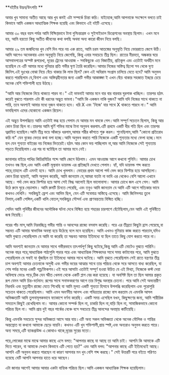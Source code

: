 **বইটির উদ্ভব/উৎপত্তি **

অমার খুব সামান্য অতীত আছে আর খুব কমই এটা সম্পর্কে চিন্তা করি। যাইহোক,আমি আপনাকে সংক্ষেপে বলতে চাই কিভাবে আমি একজন আধ্যাত্মিক শিক্ষক হয়েছি এবং কিভাবে এই বইটি এসেছে।

আমার ৩০ বছর বয়স পর্যন্ত আমি বিক্ষিপ্তভাবে টানা দুশ্চিন্তাগ্রস্ত ও সুইসাইডাল ডিপ্রেশনের অবস্থায় ছিলাম। এখন মনে হয়, আমি হয়তো কিছু অতীত জীবনের কথা বলছি অথবা অন্য কারো জীবন নিয়ে বলছি।

আমার ২৯ তম জন্মদিনের খুব বেশি দিন পরে নয় এক রাতে, আমি চরম আতঙ্কের অনুভূতি নিয়ে ভোররাতে জেগে উঠি।  আমি আগেও অনেকবার এমন অনুভূতি নিয়ে জেগেছি, কিন্তু এবার সবচেয়ে তীব্র ছিল। রাতের নীরবতা, অন্ধকার ঘরে আসবাবপত্রের অস্পষ্ট রূপরেখা, দূরের ট্রেনের আওয়াজ - সবকিছুকে এত বিজাতীয়, প্রতিকূল এবং এতটাই অর্থহীন মনে হয়েছিল যে এটি আমার মধ্যে দুনিয়ার প্রতি গভীর ঘৃণা তৈরি করেছিল।আমার নিজের অস্তিত্ব ছিলো সব থেকে ঘৃণ্য জিনিস.এই দুঃখের বোঝা নিয়ে বেঁচে থাকার কি লাভ ছিল? কেন এই অবিরাম সংগ্রাম চালিয়ে যেতে হবে?  আমি অনুভব করতে পারছিলাম যে,বিনাশ এবং অস্তিত্বহীনতার জন্য একটি গভীর আকাঙ্ক্ষা ই এখন বেঁচে থাকার সহজাত ইচ্ছার চেয়ে অনেক বেশি শক্তিশালী হয়ে উঠছে।

"আমি আর নিজেকে নিয়ে থাকতে পারব না।" এই ভাবনাই আমার মনে বার বার বারবার ঘুরপাক খাচ্ছিল। তারপর হঠাৎ করেই বুঝতে পারলাম এটা কী ধরনের অদ্ভুত ভাবনা।"আমি কি একজন নাকি দুজন? আমি যদি নিজের সাথে থাকতে না পারি, তবে অবশ্যই আমার মধ্যে দুজন থাকতে হবে। ধরি X এবং 'নিজে' যার সাথে X থাকতে পারবে না।" আমি ভাবছিলাম এদের যেকোনো একজন রিয়েল।

এই অদ্ভুত উপলব্ধিতে আমি এতটাই স্তব্ধ হয়ে গেলাম যে আমার মন থমকে গেল।আমি সম্পূর্ণ সচেতন ছিলাম, কিন্তু আর কোন চিন্তা ছিল না।তারপর আমি ঘূর্ণি শক্তির মাঝে টানা অনুভব করলাম.এটি প্রথমে একটি ধীর গতি ছিল এবং তারপর ত্বরান্বিত হয়েছিল।আমি তীব্র ভয়ে আঁকড়ে ধরলাম,আমার শরীর কাঁপতে শুরু করল। শুনেছিলাম,আমি "কোনো প্রতিরোধ করি না" যেন বুকের ভেতর কথা বলা হচ্ছে।আমি অনুভব করতে পারি নিজেকে একটি শূন্যতার মধ্যে ফেলা হচ্ছে।মনে হল যেন শূন্যতা বাইরের নয় নিজের ভিতরেই।হঠাৎ আর কোন ভয় পাচ্ছিলাম না,আর আমি নিজেকে সেই শূন্যতায় পড়তে দিয়েছিলাম।এর পর যা ঘটেছিল তা আমার মনে নেই।

জানালার বাইরে পাখির কিচিরমিচির শব্দে আমি জেগে উঠলাম। এমন আওয়াজ আগে কখনো শুনিনি। আমার চোখ তখনও বন্ধ ছিল,এবং আমি একটি মূল্যবান ডায়মন্ড এর প্রতিচ্ছবি দেখতে পেলাম। হ্যাঁ, যদি  ডায়মন্ড শব্দ করতে পারে,তাহলে এটি এমনই হবে।  আমি চোখ খুললাম। ভোরের প্রথম আলো পর্দা ভেদ করে ফিল্টার হয়ে আসছিলো। কোন চিন্তা ছাড়াই, আমি অনুভব করেছি, আমি জানতাম যে,আমরা যতটা না ভাবি এর থেকেও বেশি আলো এখানে আছে। পর্দা ভেদ করে ফিল্টার হয়ে আসা সেই স্নিগ্ধ আলোই ছিল ভালোবাসা। আমার চোখে জল এসে গেল। আমি উঠে রুমে ঘুরে বেড়ালাম। আমি রুমটি চিনতে পেরেছি, এবং তবুও আমি জানতাম যে আমি এটি আগে সত্যিকার ভাবে কখনও দেখিনি। সবকিছুই ফ্রেশ এবং আদিম ছিল, যেন এটি সবেমাত্র অস্তিত্বে এসেছে। আমি জিনিসপত্র তুলে নিলাম,একটি পেন্সিল,একটি খালি বোতল,সবকিছুর সৌন্দর্য এবং প্রাণবন্ততায় বিস্মিত হচ্ছি।

সেদিন আমি পৃথিবীর জীবনের অলৌকিক ঘটনা দেখে বিস্মিত হয়ে শহরের চারপাশে হেঁটেছিলাম,যেন আমি এই পৃথিবীতে জন্ম নিয়েছি।

পরের পাঁচ মাস,আমি নিরবচ্ছিন্ন গভীর শান্তি ও আনন্দের রাজ্যে বসবাস করেছি। পরে এর তীব্রতা কিছুটা হ্রাস পেয়েছে,বা সম্ভবত এটি আমার স্বাভাবিক অবস্থা হয়ে উঠেছে বলে মনে হয়েছিল। আমি এখনও দুনিয়ায় কাজ করতে পারতাম,যদিও আমি বুঝতে পেরেছিলাম যে আমি যা করেছি তা সম্ভবত আমার ইতিমধ্যে যা ছিল তাতে কিছু যোগ করতে পারে না।

আমি অবশ্যই জানতাম যে আমার সাথে গভীরভাবে তাৎপর্যপূর্ণ কিছু ঘটেছে,কিন্তু আমি এটি মোটেও বুঝতে পারিনি। অনেক বছর পরে,আধ্যাত্মিক পাঠ্যগুলি পড়ার পরে এবং আধ্যাত্মিক শিক্ষকদের সাথে সময় কাটানোর পরে, আমি বুঝতে পেরেছিলাম যে সবাই যা খুঁজছিল তা ইতিমধ্যে আমার সাথে ঘটেছে। আমি বুঝতে পেরেছিলাম সেই রাতে যন্ত্রণার তীব্র চাপ অবশ্যই আমার চেতনাকে অসুখী এবং গভীর ভয়ের আত্মার সাথে তার পরিচয় থেকে সরে আসতে বাধ্য করেছিল, যা শেষ পর্যন্ত মনের একটি গল্প/ফিকশন।এই সরে আসাটা এতটাই সম্পূর্ণ হওয়া উচিত যে এই মিথ্যা, নিজেকে কস্ট দেয়া অবিলম্বে ভেঙে পড়ে,ঠিক যেন স্ফীত খেলনা থেকে একটি প্লাগ বের করা হয়েছে। যা অবশিষ্ট ছিল তা ছিল আমার প্রকৃত রূপ যেমন আমি চির-বর্তমান: রূপের সাথে সনাক্তকরণের আগে তার বিশুদ্ধ অবস্থার চেতনা। পরে আমি সেই অভ্যন্তরীণ নিরবধি এবং মৃত্যুহীন রাজ্যে যেতে শিখেছি যা আমি মূলত একটি শূন্যতা হিসাবে উপলব্ধি করেছিলাম এবং পুরোপুরি সচেতন থাকতে পেরেছিলাম। আমি এমন অবর্ণনীয় আনন্দ এবং পবিত্রতার রাজ্যে বাস করতাম যে এমনকি আসল অভিজ্ঞতাটি আমি তুলনামূলকভাবে ফ্যাকাশে বর্ণনা করেছি। একটি সময় এসেছিল যখন, কিছুক্ষণের জন্য, আমি শারীরিক সমতলে কিছুই রেখেছিলাম না। আমার কোনো সম্পর্ক ছিল না, চাকরি ছিল না,বাড়ি ছিল না, সামাজিকভাবে কোনো পরিচয় ছিল না।  আমি প্রায় দুই বছর পার্কের বেঞ্চে বসে সবচেয়ে তীব্র আনন্দের অবস্থায় কাটিয়েছি।

কিন্তু এমনকি সবচেয়ে সুন্দর অভিজ্ঞতা আসে আর যায়।এটি অন্য সকল অভিজ্ঞতা থেকে অনেক মৌলিক ও শান্তির অন্তস্রোত যা কখনো আমাকে ছেড়ে যায়নি। কখনও এটি খুব শক্তিশালী,প্রায় স্পষ্ট,এবং অন্যরাও  অনুভব করতে পারে। অন্য সময়ে,এটি ব্যাকগ্রাউন্ড এ কোথাও থাকে,দূরের সুরের মতো।

পরে,লোকেরা মাঝে মাঝে আমার কাছে এসে বলত: "আপনার কাছে যা আছে তা আমি চাই। আপনি কি আমাকে এটি দিতে পারেন, বা আমাকে দেখান কিভাবে এটি পেতে হয়?" এবং আমি বলব: "আপনার কাছে এটি ইতিমধ্যেই আছে। আপনি এটি অনুভব করতে পারছেন না কারণ আপনার মন খুব বেশি শব্দ করছে।"  সেই উত্তরটি পরে বইতে পরিণত হয়েছে যেটি আপনি আপনার হাতে ধরে আছেন।

এটা জানার আগেই আমার আবার একটা বাহ্যিক পরিচয় ছিল।আমি একজন আধ্যাত্মিক শিক্ষক হয়েছিলাম।
